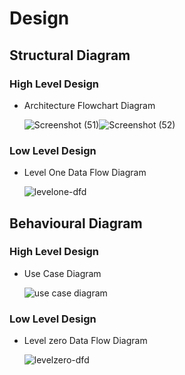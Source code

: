# Design

## Structural Diagram
   ### High Level Design
  * Architecture Flowchart Diagram
     
     ![Screenshot (51)](https://user-images.githubusercontent.com/98866123/154612181-1d07ff1e-1740-4483-96cb-7e540786f966.png)![Screenshot (52)](https://user-images.githubusercontent.com/98866123/154612305-24949bf4-e1ba-4d41-926b-7816f3ccb4ad.png)

 ### Low Level Design
  * Level One Data Flow Diagram
     
     ![levelone-dfd](https://user-images.githubusercontent.com/98866123/153324378-44e9320b-baf5-42ec-8861-ba362c48e59d.png)



## Behavioural Diagram
 ### High Level Design
  * Use Case Diagram
      
      ![use case diagram](https://user-images.githubusercontent.com/98866123/153323603-f2348596-5847-4d6b-8fe9-60d7612d7fdd.png)
 ### Low Level Design
 * Level zero Data Flow Diagram

     ![levelzero-dfd](https://user-images.githubusercontent.com/98866123/153324588-38b7520a-6cda-4866-b34b-095ec6b91e82.png)
    
 
   


      

    

    

